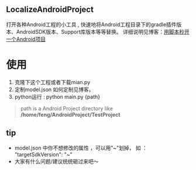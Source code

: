 ## LocalizeAndroidProject
打开各种Android工程的小工具 , 快速地将Android工程目录下的gradle插件版本、AndroidSDK版本、Support库版本等等替换。
详细说明见博客：[用脚本秒开一个Android项目](http://blog.csdn.net/csdnyf/article/details/77898606)


# 使用
1. 克隆下这个工程或者下载mian.py
2. 定制model.json 如何定制见博客。
3. python运行 : python main.py {path}
> path is a Android Project directory like **/home/feng/AndroidProject/TestProject**

## tip 

- model.json 中你不想修改的属性 ，可以用"\~"划掉， 如 ： "targetSdkVersion": "\~"
- 大家有什么问题/建议统统砸过来吧～

